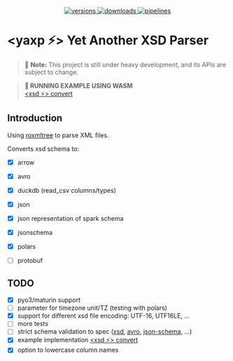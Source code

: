 <p align="center">
  <a href="https://crates.io/crates/yaxp-core">
    <img alt="versions" src="https://img.shields.io/crates/v/yaxp-core">
  </a>
  <a href="https://crates.io/crates/yaxp-core">
    <img alt="downloads" src="https://img.shields.io/crates/d/yaxp-core">
  </a>
  <a href="https://github.com/opensourceworks-org/yaxp/blob/main/crates/yaxp-core/README.md">
    <img alt="pipelines" src="https://img.shields.io/github/actions/workflow/status/opensourceworks-org/yaxp/yaxp-core.yml?logo=github">
  </a>
</p>

# **<yaxp ⚡> Yet Another XSD Parser**

> 📌 **Note:** This project is still under heavy development, and its APIs are subject to change.

> **🏃 RUNNING EXAMPLE USING WASM**   
>[<xsd ⚡> convert](https://xsd-convert.com)  

## Introduction
Using [roxmltree](https://github.com/RazrFalcon/roxmltree) to parse XML files. 

Converts xsd schema to:
- [x] arrow
- [x] avro
- [x] duckdb (read_csv columns/types)
- [x] json
- [x] json representation of spark schema
- [x] jsonschema
- [x] polars
- [ ] protobuf



## TODO

- [x]  pyo3/maturin support
- [ ]  parameter for timezone unit/TZ (testing with polars)
- [x]  support for different xsd file encoding: UTF-16, UTF16LE, ...
- [ ]  more tests
- [ ]  strict schema validation to spec ([xsd](https://www.w3.org/TR/xmlschema11-1/), [avro](https://avro.apache.org/docs/1.11.1/specification/), [json-schema](https://json-schema.org/specification), ...)
- [x]  example implementation [<xsd ⚡> convert](https://xsd-convert.com)
- [x]  option to lowercase column names
